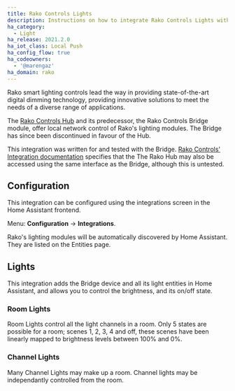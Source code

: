 ```yaml
---
title: Rako Controls Lights
description: Instructions on how to integrate Rako Controls Lights with Home Assistant.
ha_category:
  - Light
ha_release: 2021.2.0
ha_iot_class: Local Push
ha_config_flow: true
ha_codeowners:
  - '@marengaz'
ha_domain: rako
---
```



Rako smart lighting controls lead the way in providing state-of-the-art digital dimming technology, providing innovative solutions to meet the needs of a diverse range of applications.

The [Rako Controls Hub](https://rakocontrols.com/wkhub/) and its predecessor, the Rako Controls Bridge module, offer local network control of Rako's lighting modules. The Bridge has since been discontinued in favour of the Hub.

This integration was written for and tested with the Bridge. [Rako Controls' Integration documentation](https://rakocontrols.com/integration/system-integration/) specifies that the The Rako Hub may also be accessed using the same interface as the Bridge, although this is untested.


## Configuration

This integration can be configured using the integrations screen in the
Home Assistant frontend.

Menu: **Configuration** -> **Integrations**.

Rako's lighting modules will be automatically discovered by
Home Assistant. They are listed on the Entities page.


## Lights

This integration adds the Bridge device and all its light entities in Home Assistant, and
allows you to control the brightness, and its on/off state.


### Room Lights

Room Lights control all the light channels in a room. Only 5 states are possible for a room; scenes 1, 2, 3, 4 and off, these scenes have been linearly mapped to brightness levels between 100% and 0%.


### Channel Lights

Many Channel Lights may make up a room. Channel lights may be independantly controlled from the room.

